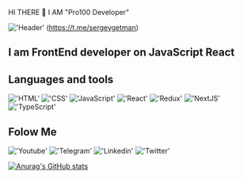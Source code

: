  HI THERE 👋 I AM "Pro100 Developer"

 !['Header'](https://cdn.discordapp.com/attachments/1008571111530836068/1070290516299747348/pro100Dev_a_person_is_looking_for_new_opportunities_and_learns__1cb2f574-c368-45e7-aaeb-b54f6eaa9f97.png)
 (https://t.me/sergeygetman)

## I am FrontEnd developer on JavaScript React  

## Languages and tools
!['HTML'](https://icon-library.com/images/html-5-icon/html-5-icon-5.jpg)
!['CSS'](https://cdn.iconscout.com/icon/free/png-256/css3-8-1175200.png)
!['JavaScript'](https://a.thumbs.redditmedia.com/zDOFJTXd6fmlD58VDGypiV94Leflz11woxmgbGY6p_4.png)
!['React'](https://styles.redditmedia.com/t5_2zldd/styles/communityIcon_fbblpo38vy941.png)
!['Redux'](https://cdn.iconscout.com/icon/free/png-256/redux-3521674-2945118.png)
!['NextJS'](https://static-00.iconduck.com/assets.00/next-js-icon-256x256-6j7ddke7.png)
!['TypeScript'](https://pbs.twimg.com/profile_images/1602794923152969728/MRPc9O2B_400x400.png)



## Folow Me
!['Youtube'](https://img.shields.io/badge/-Youtube-090909?style=for-the-badge&logo=Youtube)
!['Telegram'](https://img.shields.io/badge/-Telegram-090909?style=for-the-badge&logo=Telegram)
!['Linkedin'](https://img.shields.io/badge/-linkedin-090909?style=for-the-badge&logo=linkedin)
!['Twitter'](https://img.shields.io/badge/-Twitter-090909?style=for-the-badge&logo=Twitter)


[![Anurag's GitHub stats](https://github-readme-stats.vercel.app/api?username=sergeygetman&theme=radical)](https://github.com/anuraghazra/github-readme-stats)


